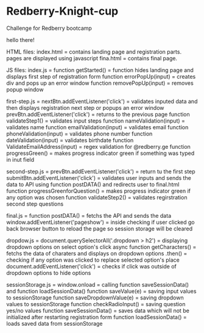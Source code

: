 # Redberry-Knight-cup

Challenge for Redberry bootcamp

hello there!

HTML files:
index.html = contains landing page and registration parts. pages are displayed using javascript
fina.html =  contains final page.

JS files:
  index.js =
    function getStarted() = function hides landing page and displays first step of registration form
    function errorPopUp(input) = creates div and pops up an error window
    function removePopUp(input) = removes popup window
  
  first-step.js =
    nextBtn.addEventListener('click') = validates inputed data and then displays registration next step or popups an error window
    prevBtn.addEventListener('click') = returns to the previous page 
    function validateStep1() = validates input steps
    function nameValidation(input) = validates name
    function emailValidation(input) = validates email
    function phoneValidation(input) = validates phone number
    function dateValidation(input) = validates birthdate
    function ValidateEmailAddress(input) = regex validation for @redberry.ge
    function progressGreen() = makes progress indicator green if something was typed in inut field
  
  second-step.js = 
    prevBtn.addEventListener('click') = return tu the first step
    submitBtn.addEventListener('click') = validates user inputs and sends the data to API using function postDATA() and redirects user to final.html
    function progressGreenforQuestion() = makes progress indicator green if any option was chosen
    function validateStep2() = validates regirstration second step questions
  
  final.js = 
    function postDATA() = fetchs the API and sends the data
    window.addEventListener('pageshow') = inside checking if user clicked go back browser button to reload the page so session storage will be cleared
  
  dropdow.js =
    document.querySelectorAll('.dropdown > h2') = displaying dropdown options on select option's click
    async function getCharacters() = fetchs the data of charaters and displays on dropdown options
    .then() = checking if any option was clicked to replace selected option's place
    document.addEventListener('click') = checks if click was outside of dropdown options to hide options
  
  sessionStorage.js = 
    window.onload =  calling function saveSessionData() and function loadSessionData()
    function saveValue(e) = saving input values to sessionStorage
    function saveDropdownValue(e)  = saving dropdown values to sessionStorage
    function checkRadioInput() = saving question yes/no values
    function saveSessionData() = saves data which will not be initialized after restarting registration form
    function loadSessionData() = loads saved data from sessionStorage
    
    

    
    
    
    


